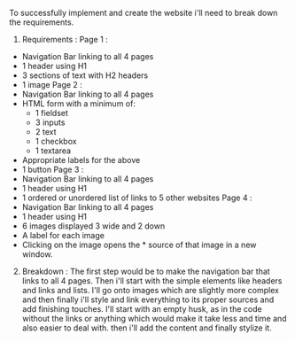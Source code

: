 To successfully implement and create the website i'll need to break down the requirements. 

1. Requirements : 
    Page 1 : 
* Navigation Bar linking to all 4 pages
* 1 header using H1
* 3 sections of text with H2 headers
* 1 image
    Page 2 : 
* Navigation Bar linking to all 4 pages
* HTML form with a minimum of:
    * 1 fieldset
    * 3 inputs
    * 2 text
    * 1 checkbox
    * 1 textarea
* Appropriate labels for the above
* 1 button
    Page 3 : 
* Navigation Bar linking to all 4 pages
* 1 header using H1
* 1 ordered or unordered list of links to 5 other websites
    Page 4 : 
* Navigation Bar linking to all 4 pages
* 1 header using H1
* 6 images displayed 3 wide and 2 down
* A label for each image
* Clicking on the image opens the * source of that image in a new window. 

2. Breakdown : 
The first step would be to make the navigation bar that links to all 4 pages. 
Then i'll start with the simple elements like headers and links and lists. 
I'll go onto images which are slightly more complex and then finally i'll style and link everything to its proper sources and add finishing touches. 
I'll start with an empty husk, as in the code without the links or anything which would make it take less and time and also easier to deal with. then i'll add the content and finally stylize it. 